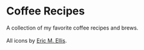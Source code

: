 Coffee Recipes
===
A collection of my favorite coffee recipes and brews.
<br>
<br>
All icons by [Eric M. Ellis](http://thenounproject.com/ericellis/).
